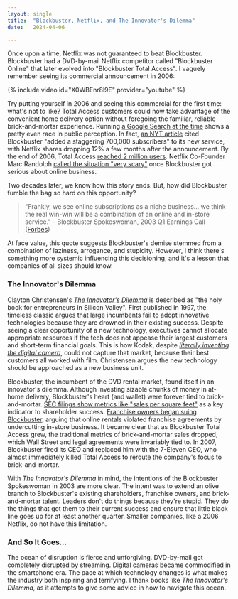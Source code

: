 ```yaml
---
layout: single
title:  "Blockbuster, Netflix, and The Innovator's Dilemma"
date:   2024-04-06

---
```


Once upon a time, Netflix was not guaranteed to beat Blockbuster. Blockbuster had a DVD-by-mail Netflix competitor called "Blockbuster Online" that later evolved into "Blockbuster Total Access". I vaguely remember seeing its commercial announcement in 2006:

{% include video id="X0WBEnr8l9E" provider="youtube" %}

Try putting yourself in 2006 and seeing this commercial for the first time: what's not to like? Total Access customers could now take advantage of the convenient home delivery option without foregoing the familiar, reliable brick-and-mortar experience. Running [a Google Search at the time](https://www.google.com/search?q=blockbuster+total+access+netflix&sca_esv=a51a2b9a6f31c2a3&sca_upv=1&biw=1274&bih=925&sxsrf=ACQVn08LZfl2C85sNsvQO3dQAUzSmfWbIw%3A1712423300325&source=lnt&tbs=cdr%3A1%2Ccd_min%3A%2Ccd_max%3A1%2F1%2F2007&tbm=#ip=1) shows a pretty even race in public perception. In fact, [an NYT article](https://www.nytimes.com/2007/01/16/technology/16netflix.html) cited Blockbuster "added a staggering 700,000 subscribers" to its new service, with Netflix shares dropping 12% a few months after the announcement. By the end of 2006, Total Access [reached 2 million users](https://www.reuters.com/article/idUSWEN1692/). Netflix Co-Founder Marc Randolph [called the situation "very scary"](https://arc.net/l/quote/llfkphfc) once Blockbuster got serious about online business.

Two decades later, we know how this story ends. But, how did Blockbuster fumble the bag so hard on this opportunity?

> "Frankly, we see online subscriptions as a niche business... we think the real win-win will be a combination of an online and in-store service." - Blockbuster Spokeswoman, 2003 Q1 Earnings Call ([Forbes](https://arc.net/l/quote/zpshysbd))

At face value, this quote suggests Blockbuster's demise stemmed from a combination of laziness, arrogance, and stupidity. However, I think there's something more systemic influencing this decisioning, and it's a lesson that companies of all sizes should know.

### The Innovator's Dilemma

Clayton Christensen's [*The Innovator's Dilemma*](https://www.goodreads.com/book/show/2615.The_Innovator_s_Dilemma) is described as "the holy book for entrepreneurs in Silicon Valley". First published in 1997, the timeless classic argues that large incumbents fail to adopt innovative technologies because they are drowned in their existing success. Despite seeing a clear opportunity of a new technology, executives cannot allocate appropriate resources if the tech does not appease their largest customers and short-term financial goals. This is how Kodak, despite [*literally inventing the digital camera*](https://petapixel.com/how-steve-sasson-invented-the-digital-camera/), could not capture that market, because their best customers all worked with film. Christensen argues the new technology should be approached as a new business unit. 

Blockbuster, the incumbent of the DVD rental market, found itself in an innovator's dilemma. Although investing sizable chunks of money in at-home delivery, Blockbuster's heart (and wallet) were forever tied to brick-and-mortar. [SEC filings show metrics like "sales per square feet"](https://www.sec.gov/Archives/edgar/data/1085734/000119312507239499/dex991.htm#:~:text=BLOCKBUSTER-,Store%20Efficiency,-%24158) as a key indicator to shareholder success. [Franchise owners began suing Blockbuster](https://www.memphisdailynews.com/editorial/Article.aspx?id=31762), arguing that online rentals violated franchise agreements by undercutting in-store business. It became clear that as Blockbuster Total Access grew, the traditional metrics of brick-and-mortar sales dropped, which Wall Street and legal agreements were invariably tied to. In 2007, Blockbuster fired its CEO and replaced him with the 7-Eleven CEO, who almost immediately killed Total Access to reroute the company's focus to brick-and-mortar.

With *The Innovator's Dilemma* in mind, the intentions of the Blockbuster Spokeswoman in 2003 are more clear. The intent was to extend an olive branch to Blockbuster's existing shareholders, franchise owners, and brick-and-mortar talent. Leaders don't do things because they're stupid. They do the things that got them to their current success and ensure that little black line goes up for at least another quarter. Smaller companies, like a 2006 Netflix, do not have this limitation.

### And So It Goes...

The ocean of disruption is fierce and unforgiving. DVD-by-mail got completely disrupted by streaming. Digital cameras became commodified in the smartphone era. The pace at which technology changes is what makes the industry both inspiring and terrifying. I thank books like *The Innovator's Dilemma*, as it attempts to give some advice in how to navigate this ocean.

